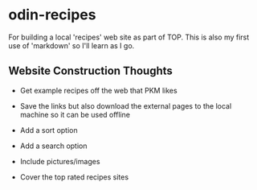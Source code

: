 # odin-recipes

For building a local 'recipes' web site as part of TOP.
This is also my first use of 'markdown' so I'll learn as I go.

## Website Construction Thoughts

- Get example recipes off the web that PKM likes

- Save the links but also download the external pages to the local machine so it can be used offline

- Add a sort option

- Add a search option

- Include pictures/images

- Cover the top rated recipes sites
